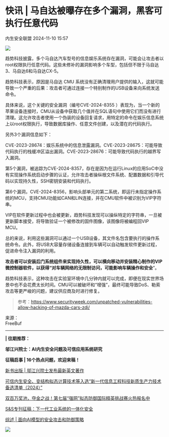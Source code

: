 #  快讯 | 马自达被曝存在多个漏洞，黑客可执行任意代码   
 内生安全联盟   2024-11-10 15:57  
  
![](https://mmbiz.qpic.cn/mmbiz_gif/jRRfTC292pXDTPcN2ic8q5pNxt5QicZb6UD7ibeo5FQ6FX4dXgT0nCNLXCDTq5N4hGiaQ3OYT1xOH8S9gakDomB1JA/640?wx_fmt=gif&tp=webp&wxfrom=5&wx_lazy=1 "")  
  
趋势科技披露，多个马自达汽车型号的信息娱乐系统存在漏洞，可能会让攻击者以root权限执行任意代码。这些未修补的漏洞影响多个车型，包括但不限于马自达3、马自达6和马自达CX-5。  
  
趋势科技表示，原因是马自达 CMU 系统没有正确清理用户提供的输入，这就可能导致一个严重的后果：攻击者可通过连接一个特别制作的USB设备来向系统发送命令。  
  
具体来说，这个关键的安全漏洞（编号CVE-2024-8355 ）表现为，当一个新的苹果设备连接时，CMU从设备中获取几个值并在SQL语句中使用它们而没有进行清理。这允许攻击者使用一个伪装的设备回复请求，用特定的命令在娱乐信息系统上以root权限执行，导致数据库操作、任意文件创建，以及潜在的代码执行。  
  
另外3个漏洞信息如下：  
  
CVE-2023-28674：娱乐系统中的信息泄露漏洞。CVE-2023-28675：可能导致代码执行的栈缓冲区溢出漏洞。CVE-2023-28676：可能导致代码执行的越界写入漏洞。  
  
第5个漏洞，被追踪为CVE-2024-8357，存在是因为在运行Linux的应用SoC中没有实现操作系统启动步骤的认证，允许攻击者操纵根文件系统、配置数据和引导代码以实现持久性，SSH密钥安装和代码执行。  
  
第6个漏洞，CVE-2024-8356，影响头部单元的第二系统，即运行未指定操作系统的MCU，支持CMU功能如CAN和LIN连接，并在CMU软件中被识别为VIP字符串。  
  
VIP在软件更新过程中也会被更新，趋势科技发现可以操纵特定的字符串，一旦被更新脚本接受，将导致验证一个被修改的固件图像，该图像将被编程回VIP MCU。  
  
总的来说，利用这些漏洞可以通过一个USB设备，其文件名包含要执行的操作系统命令。此外，将USB大容量存储设备连接到车辆可以自动触发软件更新过程，促进命令注入漏洞的利用。  
  
**攻击者可以安装后门系统组件来实现持久性，可以横向移动并安装精心制作的VIP微控制器软件，以获得“对车辆网络的无限制访问，可能影响车辆操作和安全**”。  
  
趋势科技表示，这种攻击在实验室环境中几分钟内就可以完成，即便在现实世界场景中也不会花费太长时间。CMU可以被破坏和“增强”，最终可能导致DoS、勒索攻击等更严峻的问题，建议供应商及时进行修复。  
> 参考：https://www.securityweek.com/unpatched-vulnerabilities-allow-hacking-of-mazda-cars-zdi/  
  
>   
>   
>   
>   
>   
>   
>   
>   
>   
>   
>   
>   
>   
>   
  
  
  
  
来源：  
FreeBuf  
  
  
  
  
****  
**| 往期推荐：**  
  
**邬江兴院士：AI内生安全问题及可信应用系统研究**  
  
**征稿启事 | 16个热点问题，欢迎来稿！**  
  
[新书出版 | 邬江兴院士发布最新英文著作](http://mp.weixin.qq.com/s?__biz=Mzg4MDU0NTQ4Mw==&mid=2247525711&idx=1&sn=7c47de2a92853e19af33b0c0ff76063e&chksm=cf71beebf80637fd3d113c118f332b303dade3427e474a99e252c31cb99c337aad155a3e14a3&scene=21#wechat_redirect)  
  
  
[可信内生安全、变结构拟态计算技术等入选“新一代信息工程科技新质生产力技术备选清单（2024）”](http://mp.weixin.qq.com/s?__biz=Mzg4MDU0NTQ4Mw==&mid=2247524134&idx=1&sn=e8f83445d7ea448a8ea38a06e228f77c&chksm=cf714482f806cd94d99226a91e27c96d6c24798f21b36c93596b6e3b29c4ebdfcfd903015c07&scene=21#wechat_redirect)  
  
  
[双百万奖池，夺金之战！第七届“强网”拟态防御国际精英挑战赛火热报名中](http://mp.weixin.qq.com/s?__biz=Mzg4MDU0NTQ4Mw==&mid=2247524346&idx=1&sn=5f77b87b388c7d82919ccd5650275696&chksm=cf71445ef806cd48e7159ed6c9ba500efb9afa95222c5a823fe2c1efd42da4cd7d37ce91e760&scene=21#wechat_redirect)  
  
  
[S&S专刊征稿：下一代工业系统的一体化安全](http://mp.weixin.qq.com/s?__biz=Mzg4MDU0NTQ4Mw==&mid=2247526444&idx=1&sn=8a74864d634ed1a8175deb66d05a7e2f&chksm=cf71b388f8063a9e3eb09c0be8e0d119e7f95bb426adfa144f07cd09df90dfc73eecb302c71f&scene=21#wechat_redirect)  
  
  
[综述 | 面向AI模型的安全攻击和防御策略](http://mp.weixin.qq.com/s?__biz=Mzg4MDU0NTQ4Mw==&mid=2247526517&idx=1&sn=3a7ac812edfb3f7741d77e1c5aabd48a&chksm=cf71b3d1f8063ac703830438b948fdb8820b574f7cf895f87af832e979391d5d6bcf881e34a1&scene=21#wechat_redirect)  
  
  
![](https://mmbiz.qpic.cn/mmbiz_gif/jRRfTC292pXGqHBACsK1cVtpyTB5F8VFsEY3paWnfS3dichupP4OknoSrNN3c6YviaDsLwKnfHwj1OibB7lWFvbibQ/640?wx_fmt=gif&wxfrom=5&wx_lazy=1&tp=webp "")  
  
  
